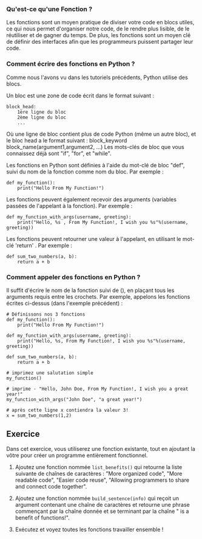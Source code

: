 ### Qu'est-ce qu'une Fonction ?

Les fonctions sont un moyen pratique de diviser votre code en blocs utiles, ce qui nous permet d'organiser notre code, de le rendre plus lisible, de le réutiliser et de gagner du temps. De plus, les fonctions sont un moyen clé de définir des interfaces afin que les programmeurs puissent partager leur code.

### Comment écrire des fonctions en Python ?

Comme nous l'avons vu dans les tutoriels précédents, Python utilise des blocs.

Un bloc est une zone de code écrit dans le format suivant :

    block_head:
        1ère ligne du bloc
        2ème ligne du bloc
        ...

Où une ligne de bloc contient plus de code Python (même un autre bloc), et le bloc head a le format suivant :
block_keyword block_name(argument1,argument2, ...)
Les mots-clés de bloc que vous connaissez déjà sont "if", "for", et "while".

Les fonctions en Python sont définies à l'aide du mot-clé de bloc "def", suivi du nom de la fonction comme nom du bloc. Par exemple :

    def my_function():
        print("Hello From My Function!")


Les fonctions peuvent également recevoir des arguments (variables passées de l'appelant à la fonction). Par exemple :

    def my_function_with_args(username, greeting):
        print("Hello, %s , From My Function!, I wish you %s"%(username, greeting))


Les fonctions peuvent retourner une valeur à l'appelant, en utilisant le mot-clé 'return' . Par exemple :

    def sum_two_numbers(a, b):
        return a + b

### Comment appeler des fonctions en Python ?

Il suffit d'écrire le nom de la fonction suivi de (), en plaçant tous les arguments requis entre les crochets. Par exemple, appelons les fonctions écrites ci-dessus (dans l'exemple précédent) :

    # Définissons nos 3 fonctions
    def my_function():
        print("Hello From My Function!")

    def my_function_with_args(username, greeting):
        print("Hello, %s, From My Function!, I wish you %s"%(username, greeting))

    def sum_two_numbers(a, b):
        return a + b

    # imprimez une salutation simple
    my_function()

    # imprime - "Hello, John Doe, From My Function!, I wish you a great year!"
    my_function_with_args("John Doe", "a great year!")

    # après cette ligne x contiendra la valeur 3!
    x = sum_two_numbers(1,2)  


Exercice
--------

Dans cet exercice, vous utiliserez une fonction existante, tout en ajoutant la vôtre pour créer un programme entièrement fonctionnel.

1. Ajoutez une fonction nommée `list_benefits()` qui retourne la liste suivante de chaînes de caractères : "More organized code", "More readable code", "Easier code reuse", "Allowing programmers to share and connect code together".

2. Ajoutez une fonction nommée `build_sentence(info)` qui reçoit un argument contenant une chaîne de caractères et retourne une phrase commençant par la chaîne donnée et se terminant par la chaîne " is a benefit of functions!".

3. Exécutez et voyez toutes les fonctions travailler ensemble !